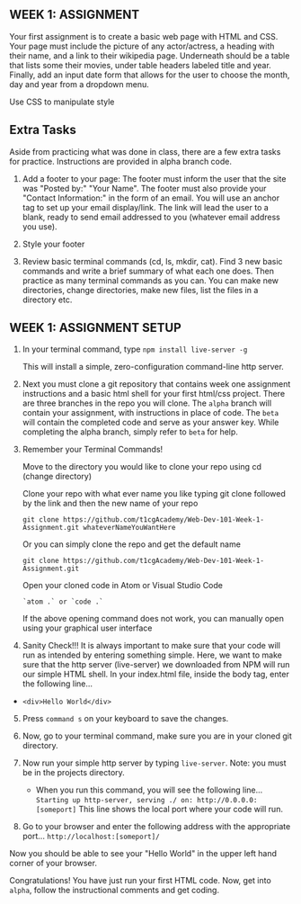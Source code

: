 ## WEEK 1: ASSIGNMENT

Your first assignment is to create a basic web page with HTML and CSS. Your page must
include the picture of any actor/actress, a heading with their name, and a link to their wikipedia
page. Underneath should be a table that lists some their movies, under table headers labeled title
and year. Finally, add an input date form that allows for the user to choose the month, day and
year from a dropdown menu.

Use CSS to manipulate style

## Extra Tasks

Aside from practicing what was done in class, there are a few extra tasks for practice. Instructions are
provided in alpha branch code.

1. Add a footer to your page: The footer must inform the user that the site was "Posted by:" "Your Name".
   The footer must also provide your "Contact Information:" in the form of an email. You will use an anchor
   tag to set up your email display/link. The link will lead the user to a blank, ready to send email addressed
   to you (whatever email address you use).

2. Style your footer

3. Review basic terminal commands (cd, ls, mkdir, cat). Find 3 new basic commands and write a brief summary
   of what each one does. Then practice as many terminal commands as you can. You can make new directories, change
   directories, make new files, list the files in a directory etc.

## WEEK 1: ASSIGNMENT SETUP

1.  In your terminal command, type `npm install live-server -g`

    This will install a simple, zero-configuration command-line http server.

2.  Next you must clone a git repository that contains week one assignment instructions
    and a basic html shell for your first html/css project. There are three branches in
    the repo you will clone. The `alpha` branch will contain your assignment, with instructions
    in place of code. The `beta` will contain the completed code and serve as your answer key.
    While completing the alpha branch, simply refer to `beta` for help.

3.  Remember your Terminal Commands!

    Move to the directory you would like to clone your repo using cd (change directory)

    Clone your repo with what ever name you like typing git clone followed by the link and
    then the new name of your repo

    `git clone https://github.com/t1cgAcademy/Web-Dev-101-Week-1-Assignment.git whateverNameYouWantHere`

    Or you can simply clone the repo and get the default name

    `git clone https://github.com/t1cgAcademy/Web-Dev-101-Week-1-Assignment.git`

    Open your cloned code in Atom or Visual Studio Code

        `atom .` or `code .`

    If the above opening command does not work, you can manually open using your graphical user interface

4)  Sanity Check!!! It is always important to make sure that your code will run as
    intended by entering something simple. Here, we want to make sure that the http server (live-server)
    we downloaded from NPM will run our simple HTML shell. In your index.html file, inside
    the body tag, enter the following line...

- `<div>Hello World</div>`

5. Press `command s` on your keyboard to save the changes.

6. Now, go to your terminal command, make sure you are in your cloned git directory.

7. Now run your simple http server by typing `live-server`. Note: you must be in the projects directory.

   - When you run this command, you will see the following line... `Starting up http-server, serving ./ on: http://0.0.0.0:[someport]` This line shows the local port where your code will run.

8. Go to your browser and enter the following address with the appropriate port... `http://localhost:[someport]/`

Now you should be able to see your "Hello World" in the upper left hand corner of your browser.

Congratulations! You have just run your first HTML code. Now, get into `alpha`, follow the instructional
comments and get coding.

